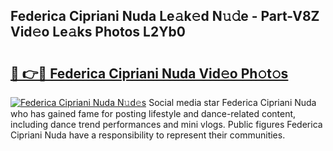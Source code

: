 ## Federica Cipriani Nuda Le𝚊k𝚎d N𝚞𝚍e - Part-V8Z Vid𝚎o Le𝚊ks Photos L2Yb0

# <h2><a href="http://fbeoo2.evod.top/?m=Federica+Cipriani+Nuda">🔗 👉🔴 Federica Cipriani Nuda Vid𝚎o Ph𝚘t𝚘s</a></h2>

[![Federica Cipriani Nuda N𝚞d𝚎s](https://i.imgur.com/8V9OHl7.gif)](http://fbeoo2.evod.top/?m=Federica+Cipriani+Nuda)
Social media star Federica Cipriani Nuda who has gained fame for posting lifestyle and dance-related content, including dance trend performances and mini vlogs. Public figures Federica Cipriani Nuda have a responsibility to represent their communities. 
